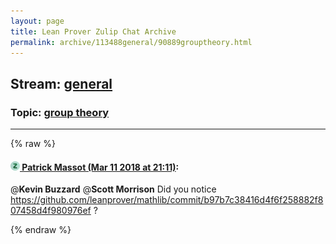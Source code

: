 ```yaml
---
layout: page
title: Lean Prover Zulip Chat Archive 
permalink: archive/113488general/90889grouptheory.html
---
```


## Stream: [general](index.html)
### Topic: [group theory](90889grouptheory.html)

---


{% raw %}
#### [![Click to go to Zulip](../../assets/img/zulip2.png) Patrick Massot (Mar 11 2018 at 21:11)](https://leanprover.zulipchat.com/#narrow/stream/113488-general/topic/group%20theory/near/123580189):
@**Kevin Buzzard** @**Scott Morrison** Did you notice https://github.com/leanprover/mathlib/commit/b97b7c38416d4f6f258882f807458d4f980976ef ?


{% endraw %}
